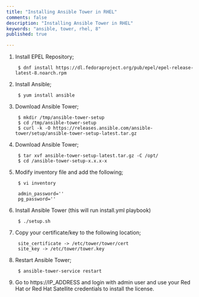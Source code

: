```yaml
---
title: "Installing Ansible Tower in RHEL"
comments: false
description: "Installing Ansible Tower in RHEL"
keywords: "ansible, tower, rhel, 8"
published: true

---
```



1. Install EPEL Repository;
        
        $ dnf install https://dl.fedoraproject.org/pub/epel/epel-release-latest-8.noarch.rpm

2. Install Ansible;

        $ yum install ansible 

3. Download Ansible Tower;

        $ mkdir /tmp/ansible-tower-setup
        $ cd /tmp/ansible-tower-setup
        $ curl -k -O https://releases.ansible.com/ansible-tower/setup/ansible-tower-setup-latest.tar.gz

4. Download Ansible Tower;

        $ tar xvf ansible-tower-setup-latest.tar.gz -C /opt/
        $ cd /ansible-tower-setup-x.x.x-x

5. Modify inventory file and add the following;

        $ vi inventory

        admin_password=''
        pg_password=''

6. Install Ansible Tower (this will run install.yml playbook)

        $ ./setup.sh

7. Copy your certificate/key to the following location;

        site_certificate -> /etc/tower/tower/cert
        site_key -> /etc/tower/tower.key

8. Restart Ansible Tower;

        $ ansible-tower-service restart

9. Go to https://IP_ADDRESS and login with admin user and use your Red Hat or Red Hat Satellite credentials to install the license.
